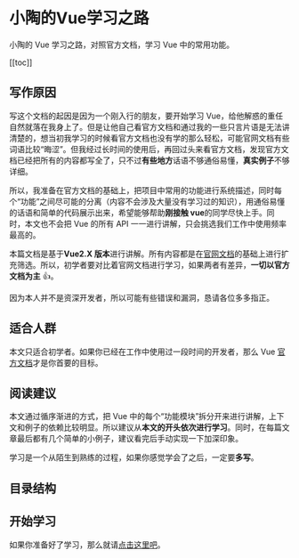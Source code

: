 # 小陶的Vue学习之路

小陶的 Vue 学习之路，对照官方文档，学习 Vue 中的常用功能。

[[toc]]

## 写作原因

写这个文档的起因是因为一个刚入行的朋友，要开始学习 Vue，给他解惑的重任自然就落在我身上了。但是让他自己看官方文档和通过我的一些只言片语是无法讲清楚的，想当初我学习的时候看官方文档也没有学的那么轻松，可能官网文档有些词语比较“晦涩”。但我经过长时间的使用后，再回过头来看官方文档，发现官方文档已经把所有的内容都写全了，只不过**有些地方**话语不够通俗易懂，**真实例子**不够详细。

所以，我准备在官方文档的基础上，把项目中常用的功能进行系统描述，同时每个“功能”之间尽可能的分离（内容不会涉及大量没有学习过的知识），用通俗易懂的话语和简单的代码展示出来，希望能够帮助**刚接触 vue**的同学尽快上手。同时，本文也不会把 Vue 的所有 API 一一进行讲解，只会挑选我们工作中使用频率最高的。

本篇文档是基于**Vue2.X 版本**进行讲解。所有内容都是在[官网文档](https://cn.vuejs.org/v2/guide/)的基础上进行扩充筛选。所以，初学者要对比着官网文档进行学习，如果两者有差异，**一切以官方文档为主** :thumbsup:。

因为本人并不是资深开发者，所以可能有些错误和漏洞，恳请各位多多指正。

## 适合人群

本文只适合初学者。如果你已经在工作中使用过一段时间的开发者，那么 Vue [官方文档](https://cn.vuejs.org/)才是你首要的目标。

## 阅读建议

本文通过循序渐进的方式，把 Vue 中的每个“功能模块”拆分开来进行讲解，上下文和例子的依赖比较明显。所以建议从**本文的开头依次进行学习**。同时，在每篇文章最后都有几个简单的小例子，建议看完后手动实现一下加深印象。

学习是一个从陌生到熟练的过程，如果你感觉学会了之后，一定要**多写**。

## 目录结构

## 开始学习

如果你准备好了学习，那么就请[点击这里吧](introduction/installation.md)。
